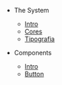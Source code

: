 - The System

  - [Intro](the-system/README.md)
  - [Cores](the-system/colors.md)
  - [Tipografia](the-system/typography.md)

- Components

  - [Intro](components/README.md)
  - [Button](components/button.md)
